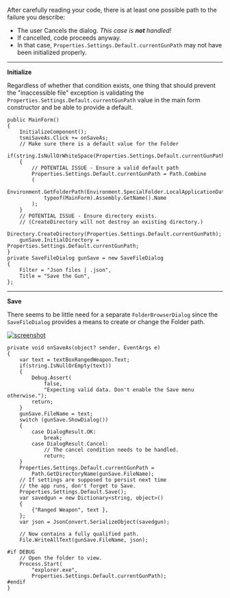 After carefully reading your code, there is at least one possible path to the failure you describe:
- The user Cancels the dialog. _This case is **not** handled!_
- If cancelled, code proceeds anyway.
- In that case, `Properties.Settings.Default.currentGunPath` may not have been initialized properly.

***
**Initialize**

Regardless of whether that condition exists, one thing that should prevent the "inaccessible file" exception is validating the `Properties.Settings.Default.currentGunPath` value in the main form constructor and be able to provide a default.

    public MainForm()
    {
        InitializeComponent();
        tsmiSaveAs.Click += onSaveAs;
        // Make sure there is a default value for the Folder
        if(string.IsNullOrWhiteSpace(Properties.Settings.Default.currentGunPath))
        {
            // POTENTIAL ISSUE - Ensure a valid default path
            Properties.Settings.Default.currentGunPath = Path.Combine
            (
                Environment.GetFolderPath(Environment.SpecialFolder.LocalApplicationData),
                typeof(MainForm).Assembly.GetName().Name
            );
        }
        // POTENTIAL ISSUE - Ensure directory exists.
        // (CreateDirectory will not destroy an existing directory.)
        Directory.CreateDirectory(Properties.Settings.Default.currentGunPath);
        gunSave.InitialDirectory = Properties.Settings.Default.currentGunPath;
    }
    private SaveFileDialog gunSave = new SaveFileDialog
    {
        Filter = "Json files | .json",
        Title = "Save the Gun",
    };

***
**Save**

There seems to be little need for a separate `FolderBrowserDialog` since the `SaveFileDialog` provides a means to create or change the Folder path.

[![screenshot][1]][1]

    private void onSaveAs(object? sender, EventArgs e)
    {            
        var text = textBoxRangedWeapon.Text;
        if(string.IsNullOrEmpty(text))
        {
            Debug.Assert(
                false, 
                "Expecting valid data. Don't enable the Save menu otherwise.");
            return;
        }
        gunSave.FileName = text;
        switch (gunSave.ShowDialog())
        {
            case DialogResult.OK:
                break;
            case DialogResult.Cancel:
                // The cancel condition needs to be handled.
                return;
        }
        Properties.Settings.Default.currentGunPath =
            Path.GetDirectoryName(gunSave.FileName);
        // If settings are supposed to persist next time
        // the app runs, don't forget to Save.
        Properties.Settings.Default.Save();
        var savedgun = new Dictionary<string, object>()
        {
            {"Ranged Weapon", text },
        };
        var json = JsonConvert.SerializeObject(savedgun);

        // Now contains a fully qualified path.
        File.WriteAllText(gunSave.FileName, json);

    #if DEBUG
        // Open the folder to view.
        Process.Start(
            "explorer.exe",
            Properties.Settings.Default.currentGunPath);
    #endif
    }


  [1]: https://i.stack.imgur.com/cPHR5.png